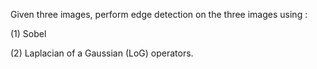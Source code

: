Given three images, perform edge detection on the three images using :
 
  (1) Sobel 
  
  (2) Laplacian of a Gaussian (LoG) operators.
